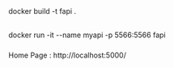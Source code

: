 


##
docker build -t fapi .
##
docker run -it --name myapi -p 5566:5566 fapi

###
Home Page : http://localhost:5000/
